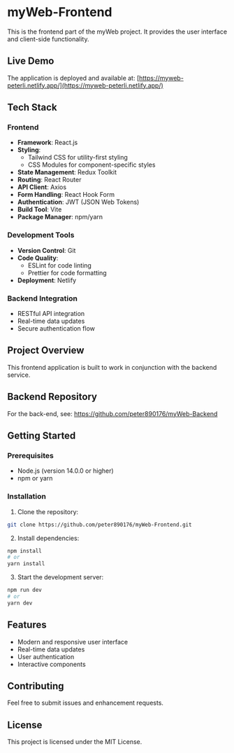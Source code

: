 # myWeb-Frontend

This is the frontend part of the myWeb project. It provides the user interface and client-side functionality.

## Live Demo

The application is deployed and available at: [https://myweb-peterli.netlify.app/](https://myweb-peterli.netlify.app/)

## Tech Stack

### Frontend
- **Framework**: React.js
- **Styling**: 
  - Tailwind CSS for utility-first styling
  - CSS Modules for component-specific styles
- **State Management**: Redux Toolkit
- **Routing**: React Router
- **API Client**: Axios
- **Form Handling**: React Hook Form
- **Authentication**: JWT (JSON Web Tokens)
- **Build Tool**: Vite
- **Package Manager**: npm/yarn

### Development Tools
- **Version Control**: Git
- **Code Quality**:
  - ESLint for code linting
  - Prettier for code formatting
- **Deployment**: Netlify

### Backend Integration
- RESTful API integration
- Real-time data updates
- Secure authentication flow

## Project Overview

This frontend application is built to work in conjunction with the backend service.

## Backend Repository

For the back-end, see:
https://github.com/peter890176/myWeb-Backend

## Getting Started

### Prerequisites

- Node.js (version 14.0.0 or higher)
- npm or yarn

### Installation

1. Clone the repository:
```bash
git clone https://github.com/peter890176/myWeb-Frontend.git
```

2. Install dependencies:
```bash
npm install
# or
yarn install
```

3. Start the development server:
```bash
npm run dev
# or
yarn dev
```

## Features

- Modern and responsive user interface
- Real-time data updates
- User authentication
- Interactive components

## Contributing

Feel free to submit issues and enhancement requests.

## License

This project is licensed under the MIT License.